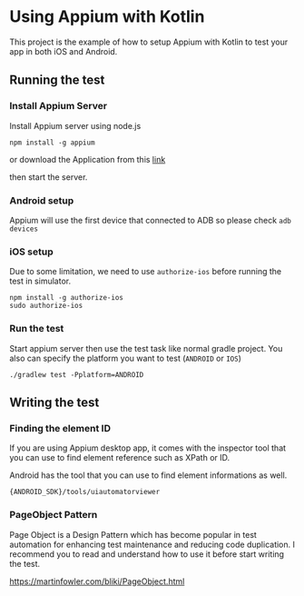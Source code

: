 Using Appium with Kotlin
========================

This project is the example of how to setup Appium with Kotlin to test your app in both iOS and Android.

## Running the test

### Install Appium Server
Install Appium server using node.js
```
npm install -g appium
```
or download the Application from this [link](https://bitbucket.org/appium/appium.app/downloads/)

then start the server.

### Android setup
Appium will use the first device that connected to ADB so please check `adb devices`

### iOS setup
Due to some limitation, we need to use `authorize-ios` before running the test in simulator.

```
npm install -g authorize-ios
sudo authorize-ios
```

### Run the test
Start appium server then use the test task like normal gradle project. You also can specify the platform you want to test (`ANDROID` or `IOS`)
```
./gradlew test -Pplatform=ANDROID
```

## Writing the test

### Finding the element ID
If you are using Appium desktop app, it comes with the inspector tool that you can use to find element reference such as XPath or ID. 

Android has the tool that you can use to find element informations as well.
```
{ANDROID_SDK}/tools/uiautomatorviewer
```

### PageObject Pattern
Page Object is a Design Pattern which has become popular in test automation for enhancing test maintenance and reducing code duplication. I recommend you to read and understand how to use it before start writing the test.

https://martinfowler.com/bliki/PageObject.html